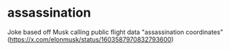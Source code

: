 # assassination
Joke based off Musk calling public flight data "assassination coordinates" (https://x.com/elonmusk/status/1603587970832793600)
